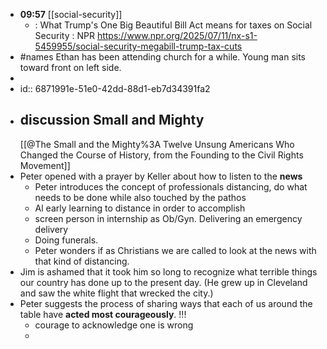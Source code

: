 - **09:57** [[social-security]]
	- : What Trump's One Big Beautiful Bill Act means for taxes on Social Security : NPR https://www.npr.org/2025/07/11/nx-s1-5459955/social-security-megabill-trump-tax-cuts
- #names Ethan has been attending church for a while. Young man sits toward front on left side.
-
- id:: 6871991e-51e0-42dd-88d1-eb7d34391fa2
- ## discussion Small and Mighty 
  [[@The Small and the Mighty%3A Twelve Unsung Americans Who Changed the Course of History, from the Founding to the Civil Rights Movement]]
- Peter opened with a prayer by Keller about how to listen to the **news**
	- Peter introduces the concept of professionals distancing, do what needs to be done while also touched by the pathos
	- Al early learning to distance in order to accomplish
	- screen person in internship as Ob/Gyn. Delivering an emergency delivery
	- Doing funerals.
	- Peter wonders if as Christians we are called to look at the news with that kind of distancing.
- Jim is ashamed that it took him so long to recognize what terrible things our country has done up to the present day. (He grew up in Cleveland and saw the white flight that wrecked the city.)
- Peter suggests the process of sharing ways that each of us around the table have **acted most courageously**. !!!
	- courage to acknowledge one is wrong
	-